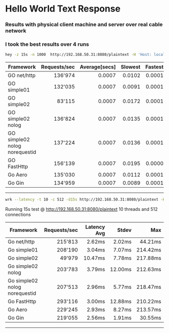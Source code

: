 # Hello World Text Response
### Results with physical client machine and server over real cable network
### I took the best results over 4 runs

```bash
hey -z 15s -n 1000  http://192.168.50.31:8080/plaintext -H 'Host: localhost' -H 'Connection: keep-alive'
```
| Framework   | Requests/sec | Average[secs] | Slowest |Fastest |
| ------------|-----------: | -----:| -----:| -----:|
| GO net/http                   | 136'974  | 0.0007 | 0.0102 | 0.0001
| GO simple01                   | 132'035  | 0.0007 | 0.0091 | 0.0001
| GO simple02                   |  83'115  | 0.0007 | 0.0172 | 0.0001
| GO simple02 nolog             | 136'824  | 0.0007 | 0.0135 | 0.0001
| GO simple02 nolog norequestid | 137'224  | 0.0007 | 0.0136 | 0.0001
| GO FastHttp                   | 156'139  | 0.0007 | 0.0195 | 0.0000
| Go Aero                       | 135'030  | 0.0007 | 0.0112 | 0.0001
| Go Gin                        | 134'959  | 0.0007 | 0.0089 | 0.0001
---------------------------------------------------------
```bash
wrk --latency -t 10 -c 512 -d15s http://192.168.50.31:8080/plaintext -H 'Host: localhost' -H 'Connection: keep-alive'
```
Running 15s test @ http://192.168.50.31:8080/plaintext 10 threads and 512 connections

| Framework   | Requests/sec | Latency Avg | Stdev | Max |
| ------------|-----------: | -----:| -----:| -----:|
| Go net/http                   | 215'813 |   2.62ms |  2.02ms |  44.21ms
| Go simple01                   | 208'190 |   3.04ms |  7.07ms | 214.42ms
| Go simple02                   |  49'979 |  10.47ms |  7.78ms | 217.88ms
| Go simple02 nolog             | 203'783 |   3.79ms | 12.00ms | 212.63ms
| Go simple02 nolog norequestid | 207'513 |   2.96ms |  5.77ms | 218.47ms
| Go FastHttp                   | 293'116 |   3.00ms | 12.88ms | 210.22ms
| Go Aero                       | 229'245 |   2.93ms |  8.27ms | 213.57ms
| Go Gin                        | 219'055 |   2.56ms |  1.91ms |  30.55ms
---------------------------------------------------------
